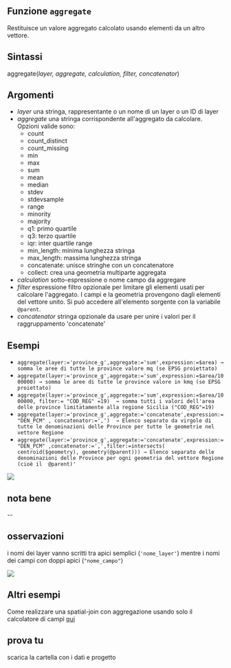 ## Funzione `aggregate`

Restituisce un valore aggregato calcolato usando elementi da un altro vettore.

## Sintassi

aggregate(*layer, aggregate, calculation, filter, concatenator*)

## Argomenti

* *layer* una stringa, rappresentante o un nome di un layer o un ID di layer
* *aggregate* una stringa corrispondente all'aggregato da calcolare. Opzioni valide sono:
  - count
  - count_distinct
  - count_missing
  - min
  - max
  - sum
  - mean
  - median
  - stdev
  - stdevsample
  - range
  - minority
  - majority
  - q1: primo quartile
  - q3: terzo quartile
  - iqr: inter quartile range
  - min_length: minima lunghezza stringa
  - max_length: massima lunghezza stringa
  - concatenate: unisce stringhe con un concatenatore
  - collect: crea una geometria multiparte aggregata
* *calculation* sotto-espressione o nome campo da aggregare
* *filter* espressione filtro opzionale per limitare gli elementi usati per calcolare l'aggregato. I campi e la geometria provengono dagli elementi del vettore unito. Si può accedere all'elemento sorgente con la variabile `@parent`.
* *concatenator* stringa opzionale da usare per unire i valori per il raggruppamento 'concatenate'


## Esempi

* `aggregate(layer:='province_g',aggregate:='sum',expression:=$area) → somma le aree di tutte le province valore mq (se EPSG proiettato)`
* `aggregate(layer:='province_g',aggregate:='sum',expression:=$area/1000000) → somma le aree di tutte le province valore in kmq (se EPSG proiettato)`
* `aggregate(layer:='province_g',aggregate:='sum',expression:=$area/1000000, filter:= "COD_REG" =19)  → somma tutti i valori dell'area delle province limitatamente alla regione Sicilia ("COD_REG"=19)`
* `aggregate(layer:='province_g',aggregate:='concatenate',expression:= "DEN_PCM" , concatenator:=',')  → Elenco separato da virgole di tutte le denominazioni delle Province per tutte le geometrie nel vettore Regione`
* `aggregate(layer:='province_g',aggregate:='concatenate',expression:= "DEN_PCM" ,concatenator:=',',filter:=intersects( centroid($geometry), geometry(@parent))) → Elenco separato delle denominazioni delle Province per ogni geometria del vettore Regione (cioè il  @parent)'`

![](/img/aggregates/aggregate/aggregate1.png)

## nota bene

--

## osservazioni

i nomi dei layer vanno scritti tra apici semplici (`'nome_layer'`) mentre i nomi dei campi con doppi apici (`"nome_campo"`)

![](/img/aggregates/aggregate/aggregate2.png)

## Altri esempi

Come realizzare una spatial-join con aggregazione usando solo il calcolatore di campi [qui](https://medium.com/@salvatorefiandaca/qgis-3-0-funzioni-di-aggregazione-9c8c389985c5)

## prova tu

scarica la cartella con i dati e progetto
